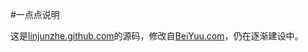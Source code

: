 #一点点说明

这是[linjunzhe.github.com](http://linjunzhe.github.com)的源码，修改自[BeiYuu.com](http://beiyuu.com)，仍在逐渐建设中。

